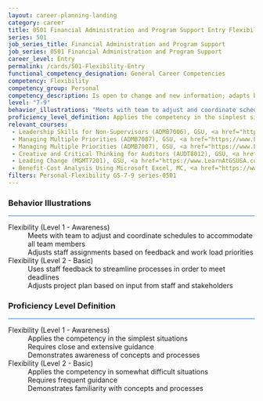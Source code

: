```yaml
---
layout: career-planning-landing
category: career
title: 0501 Financial Administration and Program Support Entry Flexibility
series: 501
job_series_title: Financial Administration and Program Support
job_series: 0501 Financial Administration and Program Support
career_level: Entry
permalink: /cards/501-Flexibility-Entry
functional_competency_designation: General Career Competencies
competency: Flexibility
competency_group: Personal
competency_description: Is open to change and new information; adapts behavior or work methods in response to new information, changing conditions, or unexpected obstacles; effectively deals with ambiguity.
level: "7-9"
behavior_illustrations: "Meets with team to adjust and coordinate schedules to accommodate all team members ? Adjusts staff assignments based on feedback and work load priorities ? Uses staff feedback to streamline processes in order to meet deadlines ? Adjusts project plan based on input from staff and stakeholders"
proficiency_level_definition: Applies the competency in the simplest situations ? Requires close and extensive guidance ? Demonstrates awareness of concepts and processes ? Applies the competency in somewhat difficult situations ? Requires frequent guidance ? Demonstrates familiarity with concepts and processes 
relevant_courses: 
 - Leadership Skills for Non-Supervisors (ADMB7006), GSU, <a href="https://www.LearnAtGSUSA.com/ADMB7006">https://www.LearnAtGSUSA.com/ADMB7006</a>
 - Managing Multiple Priorities (ADMB7007), GSU, <a href="https://www.LearnAtGSUSA.com/ADMB7007">https://www.LearnAtGSUSA.com/ADMB7007</a>
 - Managing Multiple Priorities (ADMB7007), GSU, <a href="https://www.LearnAtGSUSA.com/ADMB7011">https://www.LearnAtGSUSA.com/ADMB7011</a>
 - Creative and Critical Thinking for Auditors (AUDT8012), GSU, <a href="https://www.LearnAtGSUSA.com/AUDT8012">https://www.LearnAtGSUSA.com/AUDT8012</a>
 - Leading Change (MGMT7201), GSU, <a href="https://www.LearnAtGSUSA.com/MGMT7201">https://www.LearnAtGSUSA.com/MGMT7201</a>
 - Benefit-Cost Analysis Using Microsoft Excel, MC, <a href="https://www.managementconcepts.com/course/id/5405?utm_source=CFOportal&utm_medium=listing&utm_campaign=CFOTTEP&utm_id=23FM">https://www.managementconcepts.com/course/id/5405?utm_source=CFOportal&utm_medium=listing&utm_campaign=CFOTTEP&utm_id=23FM</a>
filters: Personal-Flexibility GS-7-9 series-0501
---
```


<div class="desktop:grid-col-6 margin-y-3">
  <div class="border-top-2 bg-white padding-3 shadow-5 height-full members-hover border-1px button-border border-top-blue radius-lg card-text-color">
    <h3>Behavior Illustrations</h3>
    <hr style="background-color: #1b74e0 !important;"/>
    <dl class="text-base card-content-color"><dt>Flexibility (Level 1 - Awareness)</dt><dd>Meets with team to adjust and coordinate schedules to accommodate all team members </dd><dd> Adjusts staff assignments based on feedback and work load priorities</dd><dt>Flexibility (Level 2 - Basic)</dt><dd>Uses staff feedback to streamline processes in order to meet deadlines </dd><dd> Adjusts project plan based on input from staff and stakeholders</dd></dl>
  </div>
</div>
<div class="desktop:grid-col-6 margin-y-3">
  <div class="border-top-2 bg-white padding-3 shadow-5 height-full members-hover border-1px button-border border-top-blue radius-lg card-text-color">
    <h3>Proficiency Level Definition</h3>
     <hr style="background-color: #1b74e0 !important;"/>
    <dl class="text-base card-content-color"><dt>Flexibility (Level 1 - Awareness)</dt><dd>Applies the competency in the simplest situations </dd><dd> Requires close and extensive guidance </dd><dd> Demonstrates awareness of concepts and processes</dd><dt>Flexibility (Level 2 - Basic)</dt><dd>Applies the competency in somewhat difficult situations </dd><dd> Requires frequent guidance </dd><dd> Demonstrates familiarity with concepts and processes </dd></dl>
  </div>
</div>
